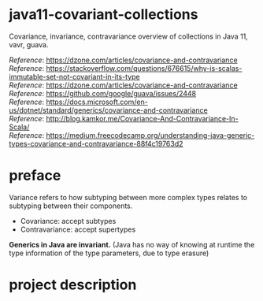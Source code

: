 # java11-covariant-collections
Covariance, invariance, contravariance overview of collections in Java 11, vavr, guava.

_Reference_: https://dzone.com/articles/covariance-and-contravariance  
_Reference_: https://stackoverflow.com/questions/676615/why-is-scalas-immutable-set-not-covariant-in-its-type  
_Reference_: https://dzone.com/articles/covariance-and-contravariance  
_Reference_: https://github.com/google/guava/issues/2448  
_Reference_: https://docs.microsoft.com/en-us/dotnet/standard/generics/covariance-and-contravariance  
_Reference_: http://blog.kamkor.me/Covariance-And-Contravariance-In-Scala/  
_Reference_: https://medium.freecodecamp.org/understanding-java-generic-types-covariance-and-contravariance-88f4c19763d2

# preface
Variance refers to how subtyping between more complex 
types relates to subtyping between their components.

* Covariance: accept subtypes
* Contravariance: accept supertypes

**Generics in Java are invariant.** (Java has no way 
of knowing at runtime the type information of the 
type parameters, due to type erasure)

# project description
